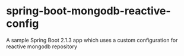 # spring-boot-mongodb-reactive-config
A sample Spring Boot 2.1.3 app which uses a custom configuration for reactive mongodb repository
